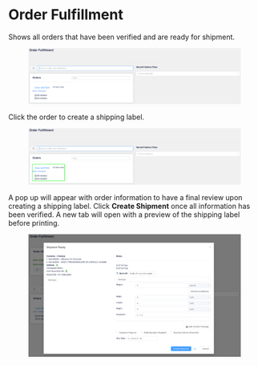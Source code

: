 # Order Fulfillment

Shows all orders that have been verified and are ready for shipment.

<figure><img src="../.gitbook/assets/image (411).png" alt=""><figcaption></figcaption></figure>

Click the order to create a shipping label.

<figure><img src="../.gitbook/assets/image (412).png" alt=""><figcaption></figcaption></figure>

A pop up will appear with order information to have a final review upon creating a shipping label. Click **Create Shipment** once all information has been verified. A new tab will open with a preview of the shipping label before printing.

<figure><img src="../.gitbook/assets/image (413).png" alt=""><figcaption></figcaption></figure>
